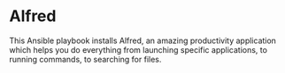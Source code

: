 Alfred
======

This Ansible playbook installs Alfred, an amazing productivity application which helps you do everything from launching specific applications, to running commands, to searching for files.